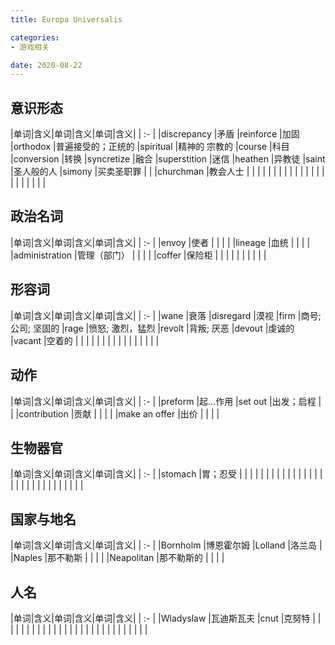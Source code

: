 ```yaml
---
title: Europa Universalis

categories:
- 游戏相关

date: 2020-08-22
---
```


## 意识形态
|单词|含义|单词|含义|单词|含义|
| :- |
|discrepancy        |矛盾                         |reinforce          |加固                         |orthodox           |普遍接受的；正统的
|spiritual          |精神的 宗教的                |course             |科目                         |conversion         |转换
|syncretize         |融合                         |superstition       |迷信                         |heathen            |异教徒
|saint              |圣人般的人                   |simony             |买卖圣职罪                   |                   |
|churchman          |教会人士                     |                   |                             |                   |
|                   |                             |                   |                             |                   |
|                   |                             |                   |                             |                   |
|                   |                             |                   |                             |                   |

## 政治名词
|单词|含义|单词|含义|单词|含义|
| :- |
|envoy              |使者                         |                   |                             |                   |
|lineage            |血统                         |                   |                             |                   |
|administration     |管理（部门）                 |                   |                             |                   |
|coffer             |保险柜                       |                   |                             |                   |
|                   |                             |                   |                             |                   |

## 形容词
|单词|含义|单词|含义|单词|含义|
| :- |
|wane               |衰落                         |disregard          |漠视                         |firm               |商号; 公司; 坚固的
|rage               |愤怒; 激烈，猛烈             |revolt             |背叛; 厌恶                   |devout             |虔诚的
|vacant             |空着的                       |                   |                             |                   |
|                   |                             |                   |                             |                   |
|                   |                             |                   |                             |                   |

## 动作
|单词|含义|单词|含义|单词|含义|
| :- |
|preform            |起…作用                     |set out            |出发；启程                   |                   |
|contribution       |贡献                         |                   |                             |                   |
|make an offer      |出价                         |                   |                             |                   |

## 生物器官
|单词|含义|单词|含义|单词|含义|
| :- |
|stomach            |胃；忍受
|                   |                             |                   |                             |                   |
|                   |                             |                   |                             |                   |
|                   |                             |                   |                             |                   |
|                   |                             |                   |                             |                   |
|                   |                             |                   |                             |                   |

## 国家与地名
|单词|含义|单词|含义|单词|含义|
| :- |
|Bornholm           |博恩霍尔姆                   |Lolland            |洛兰岛                       |
|Naples             |那不勒斯                     |                   |                             |                   |
|Neapolitan         |那不勒斯的                   |                   |                             |                   |

## 人名
|单词|含义|单词|含义|单词|含义|
| :- |
|Wladyslaw          |瓦迪斯瓦夫
|cnut               |克努特                       |                   |                             |                   |
|                   |                             |                   |                             |                   |
|                   |                             |                   |                             |                   |
|                   |                             |                   |                             |                   |
|                   |                             |                   |                             |                   |